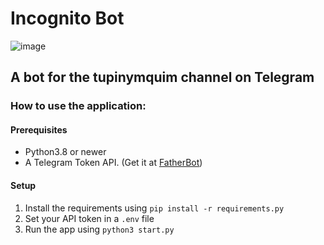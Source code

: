 # Incognito Bot
![image](https://github.com/TupiNymQuim/incognito_bot_t/assets/95882160/145a4f4e-fcdf-47e1-aa88-b426c68ebb4c)

## A bot for the tupinymquim channel on Telegram

### How to use the application:

#### Prerequisites
- Python3.8 or newer
- A Telegram Token API. (Get it at [FatherBot](https://web.telegram.org/k/#@BotFather))
  
#### Setup
1) Install the requirements using `pip install -r requirements.py`
2) Set your API token  in a `.env` file
3) Run the app using `python3 start.py`
